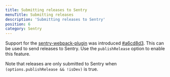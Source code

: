 ```yaml
---
title: Submitting releases to Sentry
menuTitle: Submitting releases
description: 'Submitting releases to Sentry'
position: 6
category: Sentry
---
```


Support for the [sentry-webpack-plugin](https://github.com/getsentry/sentry-webpack-plugin) was introduced [#a6cd8d3](https://github.com/nuxt-community/sentry-module/commit/a6cd8d3b983b4c6659e985736b19dc771fe7c9ea). This can be used to send releases to Sentry. Use the `publishRelease` option to enable this feature.

Note that releases are only submitted to Sentry when `(options.publishRelease && !isDev)` is true.